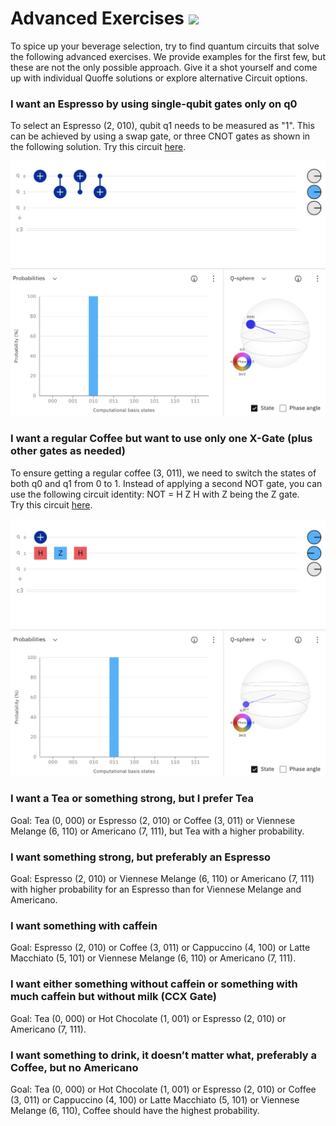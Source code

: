 # Advanced Exercises <img src="Bilder/QuoffeeMug_vector.png" width="150">
To spice up your beverage selection, try to find quantum circuits that solve the following advanced exercises. 
We provide examples for the first few, but these are not the only possible approach. Give it a shot yourself and come up with individual Quoffe solutions or explore alternative Circuit options.


### I want an Espresso by using single-qubit gates only on q0

To select an Espresso (2, 010), qubit q1 needs to be measured as "1". This can be achieved by using a swap gate, or three CNOT gates as shown in the following solution. 
 Try this circuit [here](https://quantum-computing.ibm.com/composer/files/new?initial=N4IgdghgtgpiBcICSACA7hMAXFmUFEBnABwCcZDCB7AGhQCMBXHDbFLK3Y4gGwE9cPHikIBLMAHMeMFAEdG9UTgkQsFdp1kAGFFTD8QNELIiEoCEAHkACvgByARQCCAZQCyKAEwA6LQG4AHTBxAGMeRgATGQDjGB5RegBGb1CYwLAg2XIJOQBtAGYAXXSQ7JQQguKgoIAPPK0qsBC62VyGmlbExua8ro627paB-q6-QxAowlLRYixRPQsQAF8gA).

<img src="Bilder/espresso.png" width="600">

### I want a regular Coffee but want to use only one X-Gate (plus other gates as needed)

To ensure getting a regular coffee (3, 011), we need to switch the states of both q0 and q1 from 0 to 1. 
Instead of applying a second NOT gate, you can use the following circuit identity: NOT = H Z H with Z being the Z gate.  
Try this circuit [here](https://quantum-computing.ibm.com/composer/files/new?initial=N4IgdghgtgpiBcICSACA7hMAXFEVgHsAnKCAGxQGMCAzGmGAGhQCMBXHDbFLAlNgM4wUBMGQCeIsMIEBLMAHMywgBoBaAOIQswgBQAHMoJ4ALYQSxmiKBdpgDcD6TAAmrgJQhGIAI4QBUAggAPIACgCiAHIAigCCAMoAsigATAB0AAwA3AA6YPKURm4oOb4wZLIsAIxpBaW5YHk%2BRDAKKD4A2gDMALoNlC1tlN19eXkAHu0dGaNgJlNVswBeC7PznYtZXiBuAgOy%2BliyokEgAL5AA).

<img src="Bilder/coffee.png" width="600">

### I want a Tea or something strong, but I prefer Tea

Goal: Tea (0, 000) or Espresso (2, 010) or Coffee (3, 011) or Viennese Melange (6, 110) or Americano (7, 111), but Tea with a higher probability.

### I want something strong, but preferably an Espresso
Goal: Espresso (2, 010) or Viennese Melange (6, 110) or Americano (7, 111) with higher probability for an Espresso than for Viennese Melange and Americano.

### I want something with caffein

Goal: Espresso (2, 010) or Coffee (3, 011) or Cappuccino (4, 100) or Latte Macchiato (5, 101) or Viennese Melange (6, 110) or Americano (7, 111).

### I want either something without caffein or something with much caffein but without milk (CCX Gate)

Goal: Tea (0, 000) or Hot Chocolate (1, 001) or Espresso (2, 010) or Americano (7, 111).

### I want something to drink, it doesn’t matter what, preferably a Coffee, but no Americano

Goal: Tea (0, 000) or Hot Chocolate (1, 001) or Espresso (2, 010) or Coffee (3, 011) or Cappuccino (4, 100) or Latte Macchiato (5, 101) or Viennese Melange (6, 110), Coffee should have the highest probability.

